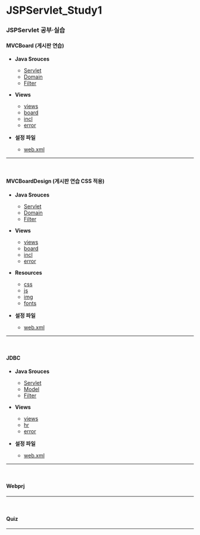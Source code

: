 # JSPServlet_Study1
### JSPServlet 공부·실습

#### MVCBoard (게시판 연습)
- **Java Srouces**
  - [Servlet](https://github.com/ehdqkd616/JSPServlet_Study1/tree/master/MVCBoard/src/lab/board/web)
  - [Domain](https://github.com/ehdqkd616/JSPServlet_Study1/tree/master/MVCBoard/src/lab/web/domain)
  - [Filter](https://github.com/ehdqkd616/JSPServlet_Study1/tree/master/MVCBoard/src/lab/board/filter)

- **Views**
  - [views](https://github.com/ehdqkd616/JSPServlet_Study1/tree/master/MVCBoard/WebContent)
  - [board](https://github.com/ehdqkd616/JSPServlet_Study1/tree/master/MVCBoard/WebContent/board)
  - [incl](https://github.com/ehdqkd616/JSPServlet_Study1/tree/master/MVCBoard/WebContent/incl)
  - [error](https://github.com/ehdqkd616/JSPServlet_Study1/tree/master/MVCBoard/WebContent/error)
  
- **설정 파일**
  - [web.xml](https://github.com/ehdqkd616/JSPServlet_Study1/blob/master/MVCBoard/WebContent/WEB-INF/web.xml)
  
___
<br>
  
#### MVCBoardDesign (게시판 연습 CSS 적용)
- **Java Srouces**
  - [Servlet](https://github.com/ehdqkd616/JSPServlet_Study1/tree/master/MVCBoardDesign/src/lab/board/web)
  - [Domain](https://github.com/ehdqkd616/JSPServlet_Study1/tree/master/MVCBoardDesign/src/lab/web/domain)
  - [Filter](https://github.com/ehdqkd616/JSPServlet_Study1/tree/master/MVCBoardDesign/src/lab/board/filter)

- **Views**
  - [views](https://github.com/ehdqkd616/JSPServlet_Study1/tree/master/MVCBoardDesign/WebContent)
  - [board](https://github.com/ehdqkd616/JSPServlet_Study1/tree/master/MVCBoardDesign/WebContent/board)
  - [incl](https://github.com/ehdqkd616/JSPServlet_Study1/tree/master/MVCBoardDesign/WebContent/incl)
  - [error](https://github.com/ehdqkd616/JSPServlet_Study1/tree/master/MVCBoardDesign/WebContent/error)

- **Resources**
  - [css](https://github.com/ehdqkd616/JSPServlet_Study1/tree/master/MVCBoardDesign/WebContent/css)
  - [js](https://github.com/ehdqkd616/JSPServlet_Study1/tree/master/MVCBoardDesign/WebContent/js)
  - [img](https://github.com/ehdqkd616/JSPServlet_Study1/tree/master/MVCBoardDesign/WebContent/img)
  - [fonts](https://github.com/ehdqkd616/JSPServlet_Study1/tree/master/MVCBoardDesign/WebContent/fonts)
  
- **설정 파일**
  - [web.xml](https://github.com/ehdqkd616/JSPServlet_Study1/blob/master/MVCBoardDesign/WebContent/WEB-INF/web.xml)

___
<br>

#### JDBC
- **Java Srouces**
  - [Servlet](https://github.com/ehdqkd616/JSPServlet_Study1/tree/master/JDBC/src/lab/web/servlet)
  - [Model](https://github.com/ehdqkd616/JSPServlet_Study1/tree/master/JDBC/src/lab/web/model)
  - [Filter](https://github.com/ehdqkd616/JSPServlet_Study1/tree/master/JDBC/src/lab/web/filter)

- **Views**
  - [views](https://github.com/ehdqkd616/JSPServlet_Study1/tree/master/JDBC/WebContent)
  - [hr](https://github.com/ehdqkd616/JSPServlet_Study1/tree/master/JDBC/WebContent/hr)
  - [error](https://github.com/ehdqkd616/JSPServlet_Study1/tree/master/JDBC/WebContent/error)
  
- **설정 파일**
  - [web.xml](https://github.com/ehdqkd616/JSPServlet_Study1/blob/master/JDBC/WebContent/WEB-INF/web.xml)
___
<br>

#### Webprj

___
<br>

#### Quiz

___
<br>

